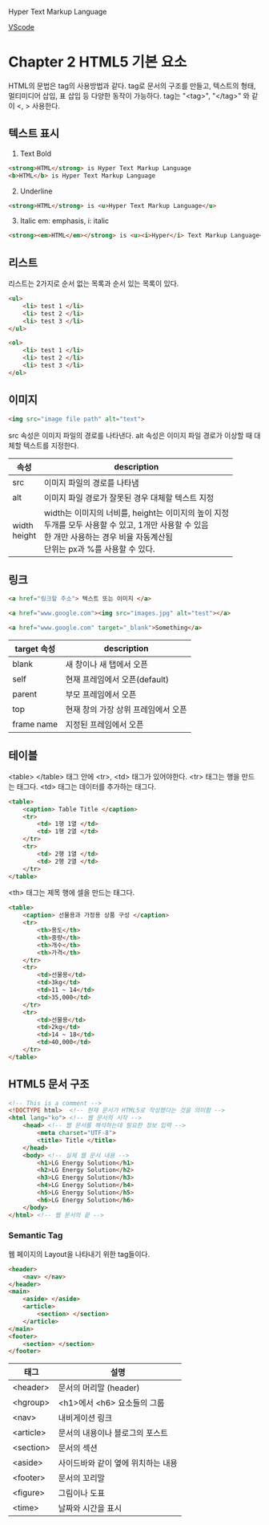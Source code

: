 Hyper Text Markup Language

[VScode](./VScode#VScode-설치)

# Chapter 2 HTML5 기본 요소 

HTML의 문법은 tag의 사용방법과 같다. tag로 문서의 구조를 만들고, 텍스트의 형태, 멀티미디어 삽입, 표 삽입  등 다양한 동작이 가능하다. 
tag는 "\<tag\>", "\</tag\>" 와 같이 <, > 사용한다.  

## 텍스트 표시  

1. Text Bold
```html
<strong>HTML</strong> is Hyper Text Markup Language
<b>HTML</b> is Hyper Text Markup Language
```
2. Underline
```html
<strong>HTML</strong> is <u>Hyper Text Markup Language</u>
```
3. Italic
em: emphasis, i: italic
```html
<strong><em>HTML</em></strong> is <u><i>Hyper</i> Text Markup Language</u>
```

## 리스트  
리스트는 2가지로 순서 없는 목록과 순서 있는 목록이 있다.
``` html
<ul>
	<li> test 1 </li>
	<li> test 2 </li>
	<li> test 3 </li>
</ul>
```
``` html
<ol>
	<li> test 1 </li>
	<li> test 2 </li>
	<li> test 3 </li>
</ol>
```

## 이미지  
```html
<img src="image file path" alt="text">
```
src 속성은 이미지 파일의 경로를 나타낸다. 
alt 속성은 이미지 파일 경로가 이상할 때 대체할 텍스트를 지정한다.

|속성|description|
|-|-|
|src|이미지 파일의 경로를 나타냄|
|alt|이미지 파일 경로가 잘못된 경우 대체할 텍스트 지정|
|width<br>height|width는 이미지의 너비를, height는 이미지의 높이 지정<br>두개를 모두 사용할 수 있고, 1개만 사용할 수 있음<br>한 개만 사용하는 경우 비율 자동계산됨<br>단위는 px과 %를 사용할 수 있다.|



## 링크  
``` HTML
<a href="링크할 주소"> 텍스트 또는 이미지 </a>
```
``` HTML
<a href="www.google.com"><img src="images.jpg" alt="test"></a>
```
``` HTML
<a href="www.google.com" target="_blank">Something</a>
```

|target 속성|description|
|-|-|
| blank | 새 창이나 새 탭에서 오픈 |
| self | 현재 프레임에서 오픈(default) |
| parent | 부모 프레임에서 오픈 |
| top | 현재 창의 가장 상위 프레임에서 오픈 |
| frame name | 지정된 프레임에서 오픈 |

## 테이블  
\<table\> \</table\> 태그 안에 \<tr\>, \<td\> 태그가 있어야한다. 
\<tr\> 태그는 행을 만드는 태그다. 
\<td\> 태그는 데이터를 추가하는 태그다. 

``` HTML
<table>
	<caption> Table Title </caption>
	<tr>
		<td> 1행 1열 </td>
		<td> 1행 2열 </td>
	</tr>
	<tr>
		<td> 2행 1열 </td>
		<td> 2행 2열 </td>
	</tr>
</table>
```

\<th\> 태그는 제목 행에 셀을 만드는 태그다.
``` HTML
<table>
	<caption> 선물용과 가정용 상품 구성 </caption>
	<tr>
		<th>용도</th>
		<th>중량</th>
		<th>개수</th>
		<th>가격</th>
	</tr>
	<tr>
		<td>선물용</td>
		<td>3kg</td>
		<td>11 ~ 14</td>
		<td>35,000</td>
	</tr>
	<tr>
		<td>선물용</td>
		<td>2kg</td>
		<td>14 ~ 18</td>
		<td>40,000</td>
	</tr>
</table>
```

## HTML5 문서 구조
``` html
<!-- This is a comment -->
<!DOCTYPE html>  <!-- 현재 문서가 HTML5로 작성했다는 것을 의미함 -->
<html lang="ko"> <!-- 웹 문서의 시작 -->
	<head> <!-- 웹 문서를 해석하는데 필요한 정보 입력 -->
		<meta charset="UTF-8">
		<title> Title </title>
	</head>
	<body> <!-- 실제 웹 문서 내용 -->
		<h1>LG Energy Solution</h1>
		<h2>LG Energy Solution</h2>
		<h3>LG Energy Solution</h3>
		<h4>LG Energy Solution</h4>
		<h5>LG Energy Solution</h5>
		<h6>LG Energy Solution</h6>
	</body>
</html> <!-- 웹 문서의 끝 -->
```

### Semantic Tag
웹 페이지의 Layout을 나타내기 위한 tag들이다. 
``` HTML
<header>
	<nav> </nav>
</header>
<main>
	<aside> </aside>
	<article>
		<section> </section>
	</article>
</main>
<footer>
	<section> </section>
</footer>
```

|태그|설명|
|-|-|
| \<header> | 문서의 머리말 (header) |
| \<hgroup>| \<h1>에서 \<h6> 요소들의 그룹|
| \<nav> | 내비게이션 링크 |
| \<article> | 문서의 내용이나 블로그의 포스트|
| \<section> | 문서의 섹션|
| \<aside> | 사이드바와 같이 옆에 위치하는 내용|
| \<footer> | 문서의 꼬리말|
| \<figure> | 그림이나 도표|
| \<time> | 날짜와 시간을 표시|
